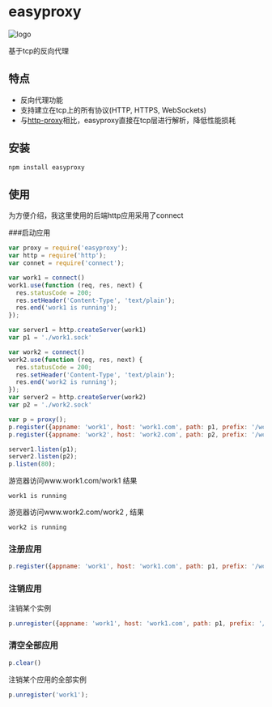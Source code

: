 easyproxy
=========

![logo](https://raw.github.com/jifeng/easyproxy/master/logo.png)

基于tcp的反向代理

## 特点
* 反向代理功能
* 支持建立在tcp上的所有协议(HTTP, HTTPS, WebSockets)
* 与[http-proxy](https://github.com/nodejitsu/node-http-proxy)相比，easyproxy直接在tcp层进行解析，降低性能损耗

## 安装
```bash
npm install easyproxy
```

## 使用
为方便介绍，我这里使用的后端http应用采用了connect

###启动应用

```js
var proxy = require('easyproxy');
var http = require('http');
var connet = require('connect');

var work1 = connect()
work1.use(function (req, res, next) {
  res.statusCode = 200;
  res.setHeader('Content-Type', 'text/plain');
  res.end('work1 is running');
});

var server1 = http.createServer(work1)
var p1 = './work1.sock'

var work2 = connect()
work2.use(function (req, res, next) {
  res.statusCode = 200;
  res.setHeader('Content-Type', 'text/plain');
  res.end('work2 is running');
});
var server2 = http.createServer(work2)
var p2 = './work2.sock'

var p = proxy();
p.register({appname: 'work1', host: 'work1.com', path: p1, prefix: '/work1'});
p.register({appname: 'work2', host: 'work2.com', path: p2, prefix: '/work2'});

server1.listen(p1);
server2.listen(p2);
p.listen(80);

```

游览器访问www.work1.com/work1 结果

```
work1 is running
```

游览器访问www.work2.com/work2 , 结果

```
work2 is running
```

### 注册应用

```js
p.register({appname: 'work1', host: 'work1.com', path: p1, prefix: '/work1'});
```

### 注销应用

注销某个实例
```js
p.unregister({appname: 'work1', host: 'work1.com', path: p1, prefix: '/work1'});
```

### 清空全部应用
```js
p.clear()
```
注销某个应用的全部实例
```js
p.unregister('work1');
```


